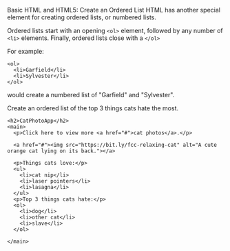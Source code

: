 Basic HTML and HTML5: Create an Ordered List
HTML has another special element for creating ordered lists, or numbered lists.

Ordered lists start with an opening `<ol>` element, followed by any number of `<li>` elements. Finally, ordered lists close with a `</ol>`

For example:
```
<ol>
  <li>Garfield</li>
  <li>Sylvester</li>
</ol>
```
would create a numbered list of "Garfield" and "Sylvester".


Create an ordered list of the top 3 things cats hate the most.

```
<h2>CatPhotoApp</h2>
<main>
  <p>Click here to view more <a href="#">cat photos</a>.</p>
  
  <a href="#"><img src="https://bit.ly/fcc-relaxing-cat" alt="A cute orange cat lying on its back."></a>
  
  <p>Things cats love:</p>
  <ul>
    <li>cat nip</li>
    <li>laser pointers</li>
    <li>lasagna</li>
  </ul>
  <p>Top 3 things cats hate:</p>
  <ol>
    <li>dog</li>
    <li>other cat</li>
    <li>slave</li>
  </ol>
  
</main>

```